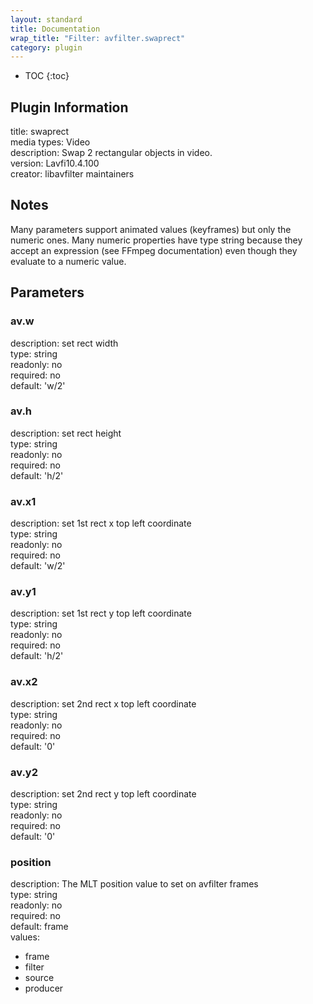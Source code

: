 ```yaml
---
layout: standard
title: Documentation
wrap_title: "Filter: avfilter.swaprect"
category: plugin
---
```

* TOC
{:toc}

## Plugin Information

title: swaprect  
media types:
Video  
description: Swap 2 rectangular objects in video.  
version: Lavfi10.4.100  
creator: libavfilter maintainers  

## Notes

Many parameters support animated values (keyframes) but only the numeric ones. Many numeric properties have type string because they accept an expression (see FFmpeg documentation) even though they evaluate to a numeric value.

## Parameters

### av.w

  
description:
set rect width  
type: string  
readonly: no  
required: no  
default: 'w/2'  

### av.h

  
description:
set rect height  
type: string  
readonly: no  
required: no  
default: 'h/2'  

### av.x1

  
description:
set 1st rect x top left coordinate  
type: string  
readonly: no  
required: no  
default: 'w/2'  

### av.y1

  
description:
set 1st rect y top left coordinate  
type: string  
readonly: no  
required: no  
default: 'h/2'  

### av.x2

  
description:
set 2nd rect x top left coordinate  
type: string  
readonly: no  
required: no  
default: '0'  

### av.y2

  
description:
set 2nd rect y top left coordinate  
type: string  
readonly: no  
required: no  
default: '0'  

### position

  
description:
The MLT position value to set on avfilter frames  
type: string  
readonly: no  
required: no  
default: frame  
values:  

* frame
* filter
* source
* producer

